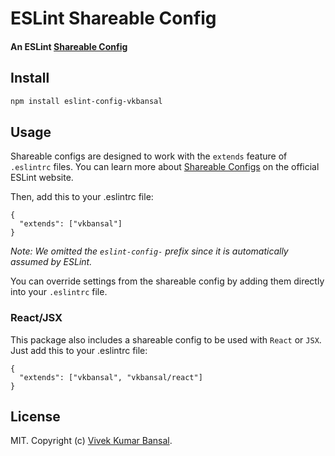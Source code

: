 # ESLint Shareable Config

#### An ESLint [Shareable Config](http://eslint.org/docs/developer-guide/shareable-configs)

## Install

```bash
npm install eslint-config-vkbansal
```

## Usage

Shareable configs are designed to work with the `extends` feature of `.eslintrc` files.
You can learn more about [Shareable Configs](http://eslint.org/docs/developer-guide/shareable-configs) on the official ESLint website.

Then, add this to your .eslintrc file:

```
{
  "extends": ["vkbansal"]
}
```

*Note: We omitted the `eslint-config-` prefix since it is automatically assumed by ESLint.*

You can override settings from the shareable config by adding them directly into your `.eslintrc` file.


### React/JSX
This package also includes a shareable config to be used with `React` or `JSX`. Just add this to your .eslintrc file:

```
{
  "extends": ["vkbansal", "vkbansal/react"]
}
```

## License

MIT. Copyright (c) [Vivek Kumar Bansal](http://vkbansal.me).
